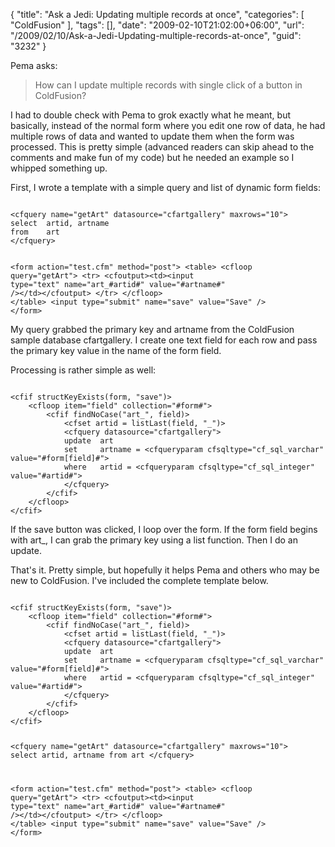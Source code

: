 {
	"title": "Ask a Jedi: Updating multiple records at once",
	"categories": [
		"ColdFusion"
	],
	"tags": [],
	"date": "2009-02-10T21:02:00+06:00",
	"url": "/2009/02/10/Ask-a-Jedi-Updating-multiple-records-at-once",
	"guid": "3232"
}

Pema asks:

<blockquote>
<p>
How can I update multiple records with single click of a button
in ColdFusion?
</p>
</blockquote>

I had to double check with Pema to grok exactly what he meant, but basically, instead of the normal form where you edit one row of data, he had multiple rows of data and wanted to update them when the form was processed. This is pretty simple (advanced readers can skip ahead to the comments and make fun of my code) but he needed an example so I whipped something up.
<!--more-->
First, I wrote a template with a simple query and list of dynamic form fields:

<code>
&lt;cfquery name="getArt" datasource="cfartgallery" maxrows="10"&gt;
select	artid, artname
from	art
&lt;/cfquery&gt;

&lt;form action="test.cfm" method="post"&gt;
&lt;table&gt;
&lt;cfloop query="getArt"&gt;
	&lt;tr&gt;
		&lt;cfoutput&gt;&lt;td&gt;&lt;input type="text" name="art_#artid#" value="#artname#" /&gt;&lt;/td&gt;&lt;/cfoutput&gt;
	&lt;/tr&gt;
&lt;/cfloop&gt;
&lt;/table&gt;
&lt;input type="submit" name="save" value="Save" /&gt;
&lt;/form&gt;
</code>

My query grabbed the primary key and artname from the ColdFusion sample database cfartgallery. I create one text field for each row and pass the primary key value in the name of the form field.

Processing is rather simple as well:

<code>
&lt;cfif structKeyExists(form, "save")&gt;
	&lt;cfloop item="field" collection="#form#"&gt;
		&lt;cfif findNoCase("art_", field)&gt;
			&lt;cfset artid = listLast(field, "_")&gt;
			&lt;cfquery datasource="cfartgallery"&gt;
			update	art
			set		artname = &lt;cfqueryparam cfsqltype="cf_sql_varchar" value="#form[field]#"&gt;
			where	artid = &lt;cfqueryparam cfsqltype="cf_sql_integer" value="#artid#"&gt;
			&lt;/cfquery&gt;
 		&lt;/cfif&gt;
	&lt;/cfloop&gt;
&lt;/cfif&gt;
</code>

If the save button was clicked, I loop over the form. If the form field begins with art_, I can grab the primary key using a list function. Then I do an update. 

That's it. Pretty simple, but hopefully it helps Pema and others who may be new to ColdFusion. I've included the complete template below.

<code>
&lt;cfif structKeyExists(form, "save")&gt;
	&lt;cfloop item="field" collection="#form#"&gt;
		&lt;cfif findNoCase("art_", field)&gt;
			&lt;cfset artid = listLast(field, "_")&gt;
			&lt;cfquery datasource="cfartgallery"&gt;
			update	art
			set		artname = &lt;cfqueryparam cfsqltype="cf_sql_varchar" value="#form[field]#"&gt;
			where	artid = &lt;cfqueryparam cfsqltype="cf_sql_integer" value="#artid#"&gt;
			&lt;/cfquery&gt;
 		&lt;/cfif&gt;
	&lt;/cfloop&gt;
&lt;/cfif&gt;

&lt;cfquery name="getArt" datasource="cfartgallery" maxrows="10"&gt;
select	artid, artname
from	art
&lt;/cfquery&gt;

&lt;form action="test.cfm" method="post"&gt;
&lt;table&gt;
&lt;cfloop query="getArt"&gt;
	&lt;tr&gt;
		&lt;cfoutput&gt;&lt;td&gt;&lt;input type="text" name="art_#artid#" value="#artname#" /&gt;&lt;/td&gt;&lt;/cfoutput&gt;
	&lt;/tr&gt;
&lt;/cfloop&gt;
&lt;/table&gt;
&lt;input type="submit" name="save" value="Save" /&gt;
&lt;/form&gt;
</code>